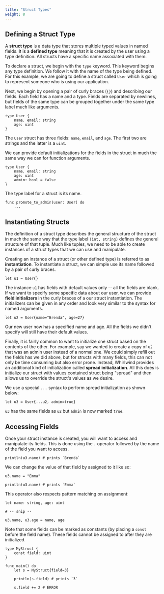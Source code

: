 ```yaml
---
title: "Struct Types"
weight: 8
---
```


## Defining a Struct Type

A **struct type** is a data type that stores multiple typed values in named fields.
It is a **defined type** meaning that it is created by the user using a type definition.
All structs have a specific name associated with them.  

To declare a struct, we begin with the `type` keyword.  This keyword begins any type
definition.  We follow it with the name of the type being defined.  For this example,
we are going to define a struct called `User` which is going to represent someone who
is using our application.

Next, we begin by opening a pair of curly braces (`{}`) and describing our fields.
Each field has a name and a type.  Fields are separated by newlines, but fields of
the same type can be grouped together under the same type label much like arguments.

    type User {
        name, email: string
        age: uint
    }

The `User` struct has three fields: `name`, `email`, and `age`.  The first two are strings
and the latter is a `uint`.

We can provide default initializations for the fields in the struct in much the same way
we can for function arguments.

    type User {
        name, email: string
        age: uint
        admin: bool = false
    }

The type label for a struct is its name.

    func promote_to_admin(user: User) do
        ...

## Instantiating Structs

The definition of a struct type describes the general structure of the struct in much the
same way that the type label `(int, string)` defines the general structure of that tuple.
Much like tuples, we need to be able to create instances of a struct types that we can use
and manipulate.

Creating an instance of a struct (or other defined type) is referred to as **instantiation**.
To instantiate a struct, we can simple use its name followed by a pair of curly braces.

    let u1 = User{}

The instance `u1` has fields with default values only -- all the fields are blank.  If we want
to specify some specific data about our user, we can provide **field initializers** in the
curly braces of a our struct instantiation.  The initializers can be given in any order and
look very similar to the syntax for named arguments.

    let u2 = User{name="Brenda", age=27}

Our new user now has a specified name and age.  All the fields we didn't specify will still
have their default values.

Finally, it is fairly common to want to initialize one struct based on the contents of the
other.  For example, say we wanted to create a copy of `u2` that was an admin user instead
of a normal one.  We could simply refill out the fields has we did above, but for structs
with many fields, this can not only be time consuming but also error prone.  Instead,
Whirlwind provides an additional kind of initialization called **spread initialization**.
All this does is initialize our struct with values contained struct being "spread" and
then allows us to override the struct's values as we desire.

We use a special `...` syntax to perform spread initialization as shown below:

    let u3 = User{...u2, admin=true}

`u3` has the same fields as `u2` but `admin` is now marked `true`.

## Accessing Fields

Once your struct instance is created, you will want to access and manipulate its fields.  This
is done using the `.` operator followed by the name of the field you want to access.

    println(u3.name) # prints `Brenda`

We can change the value of that field by assigned to it like so:

    u3.name = "Emma"

    println(u3.name) # prints `Emma`

This operator also respects pattern matching on assignment:

    let name: string, age: uint

    # -- snip --

    u3.name, u3.age = name, age

Note that some fields can be marked as constants (by placing a `const` before the field name).
These fields cannot be assigned to after they are initialized.

    type MyStruct {
        const field: uint
    }

    func main() do
        let s = MyStruct{field=3}

        println(s.field) # prints `3`

        s.field += 2 # ERROR





